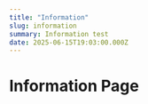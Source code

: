 ```yaml
---
title: "Information"
slug: information
summary: Information test
date: 2025-06-15T19:03:00.000Z
---
```


# Information Page